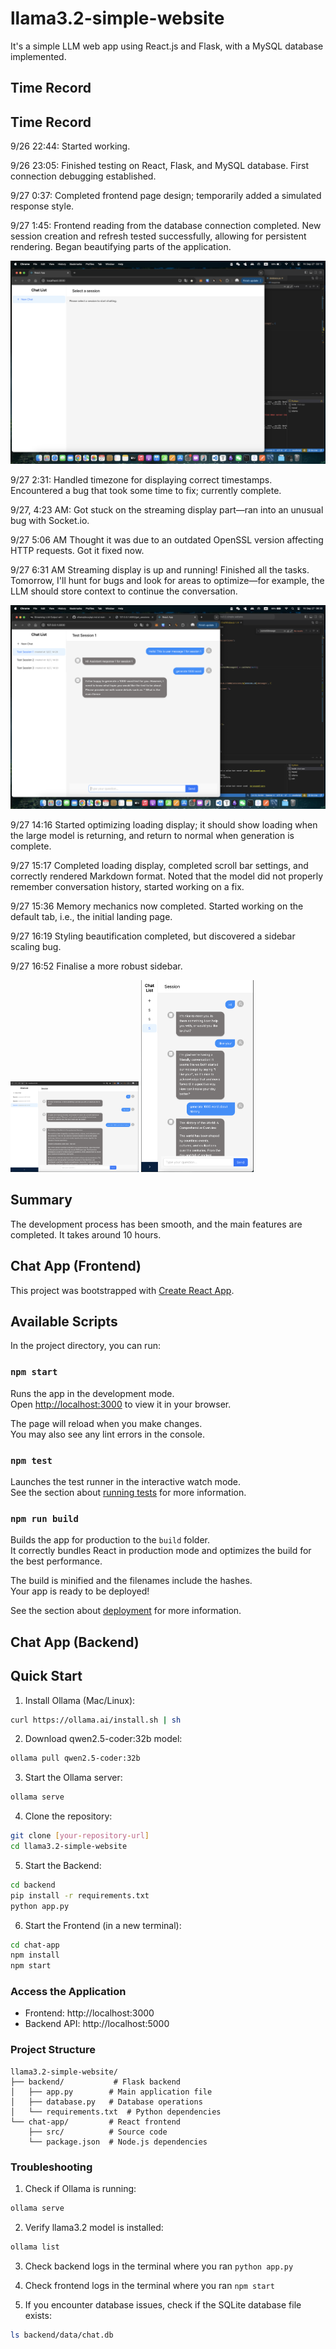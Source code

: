 # llama3.2-simple-website

It's a simple LLM web app using React.js and Flask, with a MySQL database implemented.

## Time Record
## Time Record

9/26 22:44: Started working.

9/26 23:05: Finished testing on React, Flask, and MySQL database. First connection debugging established.

9/27 0:37: Completed frontend page design; temporarily added a simulated response style.

9/27 1:45: Frontend reading from the database connection completed. New session creation and refresh tested successfully, allowing for persistent rendering. Began beautifying parts of the application.

<img src="./readme-image/Screenshot 2024-09-27 at 03.15.16.png" alt="Screenshot 2024-09-27 at 03.15.16" style="zoom:50%;" />

9/27 2:31: Handled timezone for displaying correct timestamps. Encountered a bug that took some time to fix; currently complete.

9/27, 4:23 AM: Got stuck on the streaming display part—ran into an unusual bug with Socket.io.

9/27 5:06 AM Thought it was due to an outdated OpenSSL version affecting HTTP requests. Got it fixed now.

9/27 6:31 AM Streaming display is up and running! Finished all the tasks. Tomorrow, I'll hunt for bugs and look for areas to optimize—for example, the LLM should store context to continue the conversation.

<img src="./readme-image/Screenshot 2024-09-27 at 06.30.29.png" alt="Screenshot 2024-09-27 at 06.30.29" style="zoom:50%;" />

9/27 14:16 Started optimizing loading display; it should show loading when the large model is returning, and return to normal when generation is complete.

9/27 15:17 Completed loading display, completed scroll bar settings, and correctly rendered Markdown format. Noted that the model did not properly remember conversation history, started working on a fix.

9/27 15:36 Memory mechanics now completed. Started working on the default tab, i.e., the initial landing page.

9/27 16:19 Styling beautification completed, but discovered a sidebar scaling bug.

9/27 16:52 Finalise a more robust sidebar.

<img src="./readme-image/Screenshot 2024-09-27 at 16.51.55.png" alt="Screenshot 2024-09-27 at 06.30.29" style="zoom:20%;" />

<img src="./readme-image/Screenshot 2024-09-27 at 16.53.30.png" alt="Screenshot 2024-09-27 at 06.30.29" style="zoom:30%;" />

## Summary

The development process has been smooth, and the main features are completed. It takes around 10 hours.

## Chat App (Frontend)

This project was bootstrapped with [Create React App](https://github.com/facebook/create-react-app).

## Available Scripts

In the project directory, you can run:

### `npm start`

Runs the app in the development mode.\
Open [http://localhost:3000](http://localhost:3000) to view it in your browser.

The page will reload when you make changes.\
You may also see any lint errors in the console.

### `npm test`

Launches the test runner in the interactive watch mode.\
See the section about [running tests](https://facebook.github.io/create-react-app/docs/running-tests) for more information.

### `npm run build`

Builds the app for production to the `build` folder.\
It correctly bundles React in production mode and optimizes the build for the best performance.

The build is minified and the filenames include the hashes.\
Your app is ready to be deployed!

See the section about [deployment](https://facebook.github.io/create-react-app/docs/deployment) for more information.


## Chat App (Backend)
## Quick Start

1. Install Ollama (Mac/Linux):
```bash
curl https://ollama.ai/install.sh | sh
```

2. Download qwen2.5-coder:32b model:
```bash
ollama pull qwen2.5-coder:32b
```

3. Start the Ollama server:
```bash
ollama serve
```

4. Clone the repository:
```bash
git clone [your-repository-url]
cd llama3.2-simple-website
```

5. Start the Backend:
```bash
cd backend
pip install -r requirements.txt
python app.py
```

6. Start the Frontend (in a new terminal):
```bash
cd chat-app
npm install
npm start
```

### Access the Application
- Frontend: http://localhost:3000
- Backend API: http://localhost:5000

### Project Structure
```
llama3.2-simple-website/
├── backend/           # Flask backend
│   ├── app.py        # Main application file
│   ├── database.py   # Database operations
│   └── requirements.txt  # Python dependencies
└── chat-app/         # React frontend
    ├── src/          # Source code
    └── package.json  # Node.js dependencies
```

### Troubleshooting

1. Check if Ollama is running:
```bash
ollama serve
```

2. Verify llama3.2 model is installed:
```bash
ollama list
```

3. Check backend logs in the terminal where you ran `python app.py`

4. Check frontend logs in the terminal where you ran `npm start`

5. If you encounter database issues, check if the SQLite database file exists:
```bash
ls backend/data/chat.db
```
